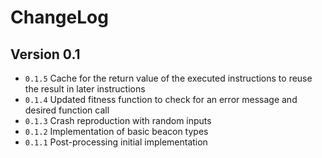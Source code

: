 # ChangeLog

## Version 0.1

- ``0.1.5`` Cache for the return value of the executed instructions to reuse the result in later instructions
- ``0.1.4`` Updated fitness function to check for an error message and desired function call
- ``0.1.3`` Crash reproduction with random inputs
- ``0.1.2`` Implementation of basic beacon types
- ``0.1.1`` Post-processing initial implementation